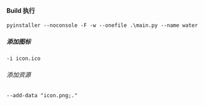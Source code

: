 
#### Build 执行

```shell
pyinstaller --noconsole -F -w --onefile .\main.py --name water
```

##### 添加图标
```shell
-i icon.ico
```

###### 添加资源
```shell
--add-data "icon.png;."
```
